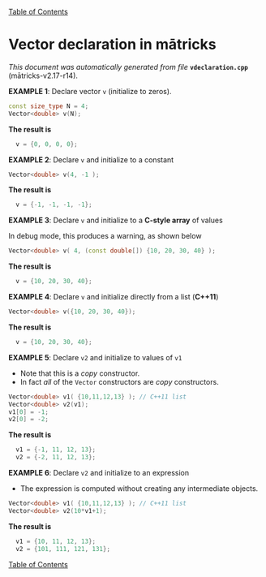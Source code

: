 
[Table of Contents](README.md)


# Vector declaration in mātricks
_This document was automatically generated from file_ **`vdeclaration.cpp`** (mātricks-v2.17-r14).

**EXAMPLE 1**: Declare vector `v` (initialize to zeros).
```C++
const size_type N = 4;
Vector<double> v(N);
```
**The result is**
```C++
  v = {0, 0, 0, 0}; 
```

**EXAMPLE 2**: Declare `v` and initialize to a constant
```C++
Vector<double> v(4, -1 );
```
**The result is**
```C++
  v = {-1, -1, -1, -1}; 
```

**EXAMPLE 3**: Declare `v` and initialize to a **C-style array** of values

In debug mode, this produces a warning, as shown below
```C++
Vector<double> v( 4, (const double[]) {10, 20, 30, 40} );
```
**The result is**
```C++
  v = {10, 20, 30, 40}; 
```

**EXAMPLE 4**: Declare `v` and initialize directly from a list (**__C++11__**)
```C++
Vector<double> v({10, 20, 30, 40});
```
**The result is**
```C++
  v = {10, 20, 30, 40}; 
```

**EXAMPLE 5**: Declare `v2` and initialize to values of `v1`
* Note that this is a _copy_ constructor.
* In fact _all_ of the `Vector` constructors are _copy_ constructors.
```C++
Vector<double> v1( {10,11,12,13} ); // C++11 list
Vector<double> v2(v1);
v1[0] = -1;
v2[0] = -2;
```
**The result is**
```C++
  v1 = {-1, 11, 12, 13}; 
  v2 = {-2, 11, 12, 13}; 
```

**EXAMPLE 6**: Declare `v2` and initialize to an expression
* The expression is computed without creating any intermediate objects.
```C++
Vector<double> v1( {10,11,12,13} ); // C++11 list
Vector<double> v2(10*v1+1);
```
**The result is**
```C++
  v1 = {10, 11, 12, 13}; 
  v2 = {101, 111, 121, 131}; 
```


[Table of Contents](README.md)
